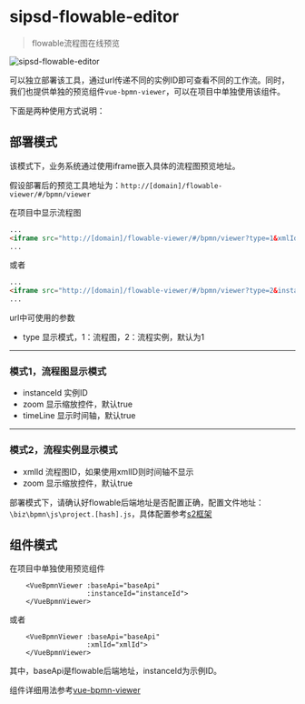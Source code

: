 # sipsd-flowable-editor
> flowable流程图在线预览

![sipsd-flowable-editor](http://192.168.126.25/codimd/uploads/upload_2ad2263d402da54f1ad086cbf8430368.png)

可以独立部署该工具，通过url传递不同的实例ID即可查看不同的工作流。同时，我们也提供单独的预览组件`vue-bpmn-viewer`，可以在项目中单独使用该组件。

下面是两种使用方式说明：

## 部署模式
该模式下，业务系统通过使用iframe嵌入具体的流程图预览地址。

假设部署后的预览工具地址为：`http://[domain]/flowable-viewer/#/bpmn/viewer`

在项目中显示流程图
```html
...
<iframe src="http://[domain]/flowable-viewer/#/bpmn/viewer?type=1&xmlId=[流程图ID]"></iframe>
...
```

或者

```html
...
<iframe src="http://[domain]/flowable-viewer/#/bpmn/viewer?type=2&instanceId=[实例ID]"></iframe>
...
```


url中可使用的参数
* type 显示模式，1：流程图，2：流程实例，默认为1
-------
### 模式1，流程图显示模式
* instanceId 实例ID
* zoom 显示缩放控件，默认true
* timeLine 显示时间轴，默认true

-------
### 模式2，流程实例显示模式
* xmlId 流程图ID，如果使用xmlID则时间轴不显示
* zoom 显示缩放控件，默认true  


部署模式下，请确认好flowable后端地址是否配置正确，配置文件地址：`\biz\bpmn\js\project.[hash].js`，具体配置参考[s2框架](http://192.168.126.25/pldoc/deploy/)

## 组件模式
在项目中单独使用预览组件
```vue
    <VueBpmnViewer :baseApi="baseApi"
                   :instanceId="instanceId">
    </VueBpmnViewer>
```

或者

```vue
    <VueBpmnViewer :baseApi="baseApi"
                   :xmlId="xmlId">
    </VueBpmnViewer>
```
其中，baseApi是flowable后端地址，instanceId为示例ID。

组件详细用法参考[vue-bpmn-viewer](http://192.168.126.25/git/scri/flowable-dev/flowable_v3/-/blob/master/sipsd-flowable-editor/src/packages/vue-bpmn-viewer/README.md)

